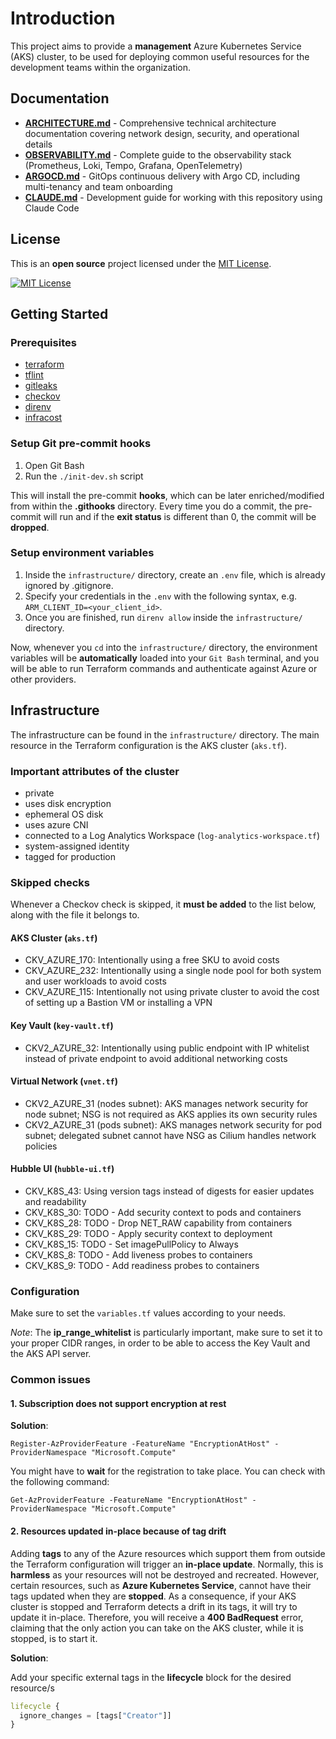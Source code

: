 # Introduction

This project aims to provide a **management** Azure Kubernetes Service (AKS) cluster, to be used for deploying common useful resources for the development teams within the organization.

## Documentation

- **[ARCHITECTURE.md](docs/ARCHITECTURE.md)** - Comprehensive technical architecture documentation covering network design, security, and operational details
- **[OBSERVABILITY.md](docs/OBSERVABILITY.md)** - Complete guide to the observability stack (Prometheus, Loki, Tempo, Grafana, OpenTelemetry)
- **[ARGOCD.md](docs/ARGOCD.md)** - GitOps continuous delivery with Argo CD, including multi-tenancy and team onboarding
- **[CLAUDE.md](CLAUDE.md)** - Development guide for working with this repository using Claude Code

## License

This is an **open source** project licensed under the [MIT License](LICENSE).

[![MIT License](https://img.shields.io/badge/License-MIT-yellow.svg)](LICENSE)

## Getting Started

### Prerequisites

- [terraform](https://developer.hashicorp.com/terraform/tutorials/aws-get-started/install-cli)
- [tflint](https://github.com/terraform-linters/tflint?tab=readme-ov-file#installation)
- [gitleaks](https://github.com/gitleaks/gitleaks?tab=readme-ov-file#installing)
- [checkov](https://www.checkov.io/2.Basics/Installing%20Checkov.html)
- [direnv](https://direnv.net/docs/installation.html)
- [infracost](https://www.infracost.io/docs/)

### Setup Git pre-commit hooks

1. Open Git Bash
2. Run the `./init-dev.sh` script

This will install the pre-commit **hooks**, which can be later enriched/modified from within the **.githooks** directory. Every time you do a commit, the pre-commit will run and if the **exit status** is different than 0, the commit will be **dropped**.

### Setup environment variables

1. Inside the `infrastructure/` directory, create an `.env` file, which is already ignored by .gitignore.
2. Specify your credentials in the `.env` with the following syntax, e.g. `ARM_CLIENT_ID=<your_client_id>`.
3. Once you are finished, run `direnv allow` inside the `infrastructure/` directory.

Now, whenever you `cd` into the `infrastructure/` directory, the environment variables will be **automatically** loaded into your `Git Bash` terminal, and you will be able to run Terraform commands and authenticate against Azure or other providers.

## Infrastructure

The infrastructure can be found in the `infrastructure/` directory. The main resource in the Terraform configuration is the AKS cluster (`aks.tf`).

### Important attributes of the cluster

- private
- uses disk encryption
- ephemeral OS disk
- uses azure CNI
- connected to a Log Analytics Workspace (`log-analytics-workspace.tf`)
- system-assigned identity
- tagged for production

### Skipped checks

Whenever a Checkov check is skipped, it **must be added** to the list below, along with the file it belongs to.

#### AKS Cluster (`aks.tf`)

- CKV_AZURE_170: Intentionally using a free SKU to avoid costs
- CKV_AZURE_232: Intentionally using a single node pool for both system and user workloads to avoid costs
- CKV_AZURE_115: Intentionally not using private cluster to avoid the cost of setting up a Bastion VM or installing a VPN

#### Key Vault (`key-vault.tf`)

- CKV2_AZURE_32: Intentionally using public endpoint with IP whitelist instead of private endpoint to avoid additional networking costs

#### Virtual Network (`vnet.tf`)

- CKV2_AZURE_31 (nodes subnet): AKS manages network security for node subnet; NSG is not required as AKS applies its own security rules
- CKV2_AZURE_31 (pods subnet): AKS manages network security for pod subnet; delegated subnet cannot have NSG as Cilium handles network policies

#### Hubble UI (`hubble-ui.tf`)

- CKV_K8S_43: Using version tags instead of digests for easier updates and readability
- CKV_K8S_30: TODO - Add security context to pods and containers
- CKV_K8S_28: TODO - Drop NET_RAW capability from containers
- CKV_K8S_29: TODO - Apply security context to deployment
- CKV_K8S_15: TODO - Set imagePullPolicy to Always
- CKV_K8S_8: TODO - Add liveness probes to containers
- CKV_K8S_9: TODO - Add readiness probes to containers

### Configuration

Make sure to set the `variables.tf` values according to your needs.

_Note_: The **ip_range_whitelist** is particularly important, make sure to set it to your proper CIDR ranges, in order to be able to access the Key Vault and the AKS API server.

### Common issues

#### 1. Subscription does not support encryption at rest

**Solution**:

```pwsh
Register-AzProviderFeature -FeatureName "EncryptionAtHost" -ProviderNamespace "Microsoft.Compute"
```

You might have to **wait** for the registration to take place. You can check with the following command:

```pwsh
Get-AzProviderFeature -FeatureName "EncryptionAtHost" -ProviderNamespace "Microsoft.Compute"
```

#### 2. Resources updated in-place because of tag drift

Adding **tags** to any of the Azure resources which support them from outside the Terraform configuration will trigger an **in-place update**. Normally, this is **harmless** as your resources will not be destroyed and recreated. However, certain resources, such as **Azure Kubernetes Service**, cannot have their tags updated when they are **stopped**. As a consequence, if your AKS cluster is stopped and Terraform detects a drift in its tags, it will try to update it in-place. Therefore, you will receive a **400 BadRequest** error, claiming that the only action you can take on the AKS cluster, while it is stopped, is to start it.

**Solution**:

Add your specific external tags in the **lifecycle** block for the desired resource/s

```terraform
lifecycle {
  ignore_changes = [tags["Creator"]]
}
```
